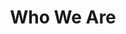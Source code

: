 ---
title: Who We Are
info: NuEyes Venture, LLC is a small healthcare consulting company which specializes in helping clients design, build and support healthcare information technologies.
background: 
image: assets/theme/images/national-cancer-institute-NFvdKIhxYlU-unsplash.jpg
---
